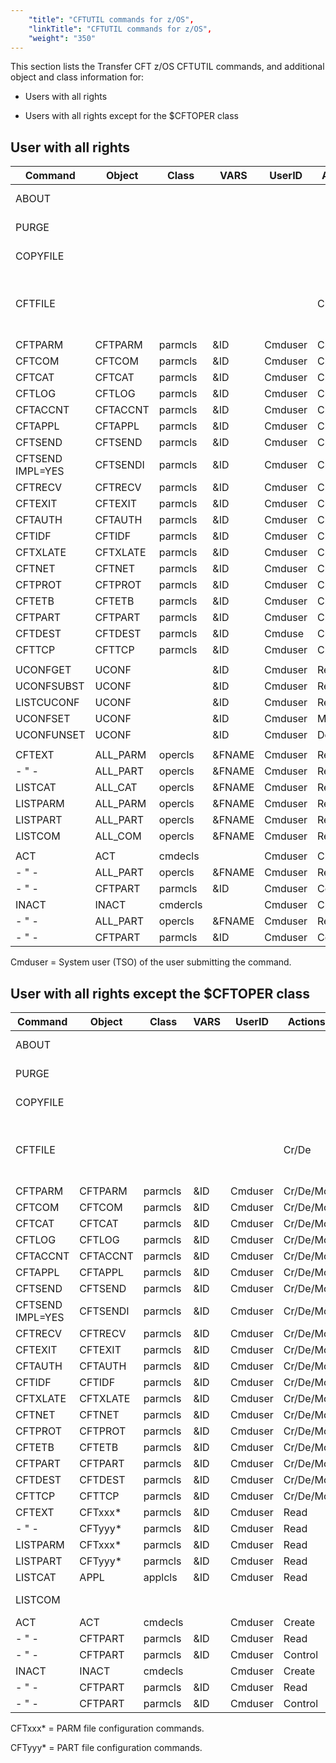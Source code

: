 ```yaml
---
    "title": "CFTUTIL commands for z/OS",
    "linkTitle": "CFTUTIL commands for z/OS",
    "weight": "350"
---
```

This section lists the Transfer CFT z/OS CFTUTIL commands, and additional object and class information for:

- Users with all rights

<!-- -->

- Users with all rights except for the $CFTOPER class

User with all rights
--------------------


| Command  | Object  | Class  | VARS  | UserID  | Actions  | File/ACC  | Notes  |
| --- | --- | --- | --- | --- | --- | --- | --- |
| ABOUT |   |   |   |   |   |   | No control |
| PURGE |   |   |   |   |   | COM(UPDATE) | No control |
| COPYFILE |   |   |   |   |   |   | No control |
| CFTFILE |   |   |   |  <br/>  | Cr/De | PART(ALTER)<br/> PARM(ALTER)<br/> CATLG(ALTER)<br/> LOG(ALTER)<br/> COM(ALTER) | No control<br/>  |
| CFTPARM | CFTPARM | parmcls | &amp;ID | Cmduser | Cr/De/Mo | PARM(UPDATE) |   |
| CFTCOM | CFTCOM | parmcls | &amp;ID | Cmduser | Cr/De/Mo | PARM(UPDATE) |   |
| CFTCAT | CFTCAT | parmcls | &amp;ID | Cmduser | Cr/De/Mo | PARM(UPDATE) |   |
| CFTLOG | CFTLOG | parmcls | &amp;ID | Cmduser | Cr/De/Mo | PARM(UPDATE) |   |
| CFTACCNT | CFTACCNT | parmcls | &amp;ID | Cmduser | Cr/De/Mo | PARM(UPDATE) |   |
| CFTAPPL | CFTAPPL | parmcls | &amp;ID | Cmduser | Cr/De/Mo | PARM(UPDATE) |   |
| CFTSEND | CFTSEND | parmcls | &amp;ID | Cmduser | Cr/De/Mo | PARM(UPDATE) |   |
| CFTSEND IMPL=YES | CFTSENDI | parmcls | &amp;ID | Cmduser | Cr/De/Mo | PARM(UPDATE) |   |
| CFTRECV | CFTRECV | parmcls | &amp;ID | Cmduser | Cr/De/Mo | PARM(UPDATE) |   |
| CFTEXIT | CFTEXIT | parmcls | &amp;ID | Cmduser | Cr/De/Mo | PARM(UPDATE) |   |
| CFTAUTH | CFTAUTH | parmcls | &amp;ID | Cmduser | Cr/De/Mo | PARM(UPDATE) |   |
| CFTIDF | CFTIDF | parmcls | &amp;ID | Cmduser | Cr/De/Mo | PARM(UPDATE) |   |
| CFTXLATE | CFTXLATE | parmcls | &amp;ID | Cmduser | Cr/De/Mo | PARM(UPDATE) |   |
| CFTNET | CFTNET | parmcls | &amp;ID | Cmduser | Cr/De/Mo | PARM(UPDATE) |   |
| CFTPROT | CFTPROT | parmcls | &amp;ID | Cmduser | Cr/De/Mo | PARM(UPDATE) |   |
| CFTETB | CFTETB | parmcls | &amp;ID | Cmduser | Cr/De/Mo | PARM(UPDATE) |   |
| CFTPART | CFTPART | parmcls | &amp;ID | Cmduser | Cr/De/Mo | PART(UPDATE) |   |
| CFTDEST | CFTDEST | parmcls | &amp;ID | Cmduse | Cr/De/Mo | PART(UPDATE) |   |
| CFTTCP | CFTTCP | parmcls | &amp;ID | Cmduser | Cr/De/Mo | PART(UPDATE) |   |
|   |   |   |   |   |   |   |   |
| UCONFGET | UCONF |   | &amp;ID | Cmduser | Read | UCONF(READ) |   |
| UCONFSUBST | UCONF |   | &amp;ID | Cmduser | Read | UCONF(READ) |   |
| LISTCUCONF | UCONF |   | &amp;ID | Cmduser | Read | UCONF(UPDATE) |   |
| UCONFSET | UCONF |   | &amp;ID | Cmduser | Modify | UCONF(UPDATE) |   |
| UCONFUNSET | UCONF |   | &amp;ID | Cmduser | Delete | UCONF(UPDATE) |   |
|   |   |   |   |   |   |   |   |
| CFTEXT | ALL_PARM | opercls | &amp;FNAME | Cmduser | Read | PARM(READ) |   |
| - &quot; -  | ALL_PART | opercls | &amp;FNAME | Cmduser | Read | PART(READ) |   |
| LISTCAT | ALL_CAT | opercls | &amp;FNAME | Cmduser | Read | CATLG(READ) |   |
| LISTPARM | ALL_PARM | opercls | &amp;FNAME | Cmduser | Read | PARM(READ) |   |
| LISTPART | ALL_PART | opercls | &amp;FNAME | Cmduser | Read | PART(READ) |   |
| LISTCOM | ALL_COM | opercls | &amp;FNAME | Cmduser | Read | COM(READ) |   |
|   |   |   |   |   |   |   |   |
| ACT | ACT | cmdecls |   | Cmduser | Create | PART(UPDATE) |   |
| - &quot; -  | ALL_PART | opercls | &amp;FNAME | Cmduser | Read |   |   |
| - &quot; -  | CFTPART | parmcls | &amp;ID | Cmduser | Control |   |   |
| INACT | INACT | cmdercls |   | Cmduser | Create | PART(UPDATE) |   |
| - &quot; -  | ALL_PART | opercls | &amp;FNAME | Cmduser | Read |   |   |
| - &quot; -  | CFTPART | parmcls | &amp;ID | Cmduser | Control |   |   |


Cmduser = System user (TSO) of the user submitting the command.

User with all rights except the $CFTOPER class
----------------------------------------------


| Command  | Object  | Class  | VARS  | UserID  | Actions  | File/ACC  | Notes  |
| --- | --- | --- | --- | --- | --- | --- | --- |
| ABOUT |   |   |   |   |   |   | No control |
| PURGE |   |   |   |   |   | COM(UPDATE) | No control |
| COPYFILE |   |   |   |   |   |   | No control<br/>  |
| CFTFILE |   |   |   |   | Cr/De<br/>  | PART(ALTER)<br/> PARM(ALTER)<br/> CATLG(ALTER)<br/> LOG(ALTER)<br/> COM(ALTER) | No control<br/>  |
| CFTPARM | CFTPARM | parmcls | &amp;ID | Cmduser | Cr/De/Mo | PARM(UPDATE) |   |
| CFTCOM | CFTCOM | parmcls | &amp;ID | Cmduser | Cr/De/Mo | PARM(UPDATE) |   |
| CFTCAT | CFTCAT | parmcls | &amp;ID | Cmduser | Cr/De/Mo | PARM(UPDATE |   |
| CFTLOG | CFTLOG | parmcls | &amp;ID | Cmduser | Cr/De/Mo | PARM(UPDATE) |   |
| CFTACCNT | CFTACCNT | parmcls | &amp;ID | Cmduser | Cr/De/Mo | PARM(UPDATE) |   |
| CFTAPPL | CFTAPPL | parmcls | &amp;ID | Cmduser | Cr/De/Mo | PARM(UPDATE) |   |
| CFTSEND | CFTSEND | parmcls | &amp;ID | Cmduser | Cr/De/Mo | PARM(UPDATE) |   |
| CFTSEND IMPL=YES | CFTSENDI | parmcls | &amp;ID | Cmduser | Cr/De/Mo | PARM(UPDATE) |   |
| CFTRECV | CFTRECV | parmcls | &amp;ID | Cmduser | Cr/De/Mo | PARM(UPDATE) |   |
| CFTEXIT | CFTEXIT | parmcls | &amp;ID | Cmduser | Cr/De/Mo | PARM(UPDATE) |   |
| CFTAUTH | CFTAUTH | parmcls | &amp;ID | Cmduser | Cr/De/Mo | PARM(UPDATE) |   |
| CFTIDF | CFTIDF | parmcls | &amp;ID | Cmduser | Cr/De/Mo | PARM(UPDATE) |   |
| CFTXLATE | CFTXLATE | parmcls | &amp;ID | Cmduser | Cr/De/Mo | PARM(UPDATE) |   |
| CFTNET | CFTNET | parmcls | &amp;ID | Cmduser | Cr/De/Mo | PARM(UPDATE) |   |
| CFTPROT | CFTPROT | parmcls | &amp;ID | Cmduser | Cr/De/Mo | PARM(UPDATE) |   |
| CFTETB | CFTETB | parmcls | &amp;ID | Cmduser | Cr/De/Mo | PARM(UPDATE) |   |
| CFTPART | CFTPART | parmcls | &amp;ID | Cmduser | Cr/De/Mo | PART(UPDATE) |   |
| CFTDEST | CFTDEST | parmcls | &amp;ID | Cmduser | Cr/De/Mo | PART(UPDATE) |   |
| CFTTCP | CFTTCP | parmcls | &amp;ID | Cmduser | Cr/De/Mo | PART(UPDATE) |   |
| CFTEXT | CFTxxx* | parmcls | &amp;ID | Cmduser | Read | PARM(READ) |   |
| - &quot; -  | CFTyyy* | parmcls | &amp;ID | Cmduser | Read | PART(READ) |   |
| LISTPARM | CFTxxx* | parmcls | &amp;ID | Cmduser | Read | PARM(READ) |   |
| LISTPART | CFTyyy* | parmcls | &amp;ID | Cmduser | Read | PART(READ) |   |
| LISTCAT | APPL | applcls | &amp;ID | Cmduser | Read | CATLG(READ) |   |
| LISTCOM |   |   |   |   |   |   | Access denied |
| ACT | ACT | cmdecls |   | Cmduser | Create | PART(UPDATE) |   |
| - &quot; -  | CFTPART | parmcls | &amp;ID | Cmduser | Read | - &quot; -  |   |
| - &quot; -  | CFTPART | parmcls | &amp;ID | Cmduser | Control | - &quot; -  |   |
| INACT | INACT | cmdecls |   | Cmduser | Create | PART(UPDATE) |   |
| - &quot; -  | CFTPART | parmcls | &amp;ID | Cmduser | Read | - &quot; -  |   |
| - &quot; -  | CFTPART | parmcls | &amp;ID | Cmduser | Control | - &quot; -  |   |


CFTxxx\* = PARM file configuration commands.

CFTyyy\* = PART file configuration commands.
